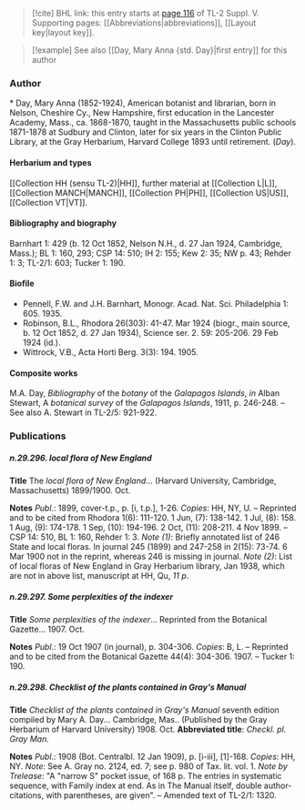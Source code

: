 > [!cite] BHL link: this entry starts at [page 116](https://www.biodiversitylibrary.org/item/103833#page/128/mode/1up) of TL-2 Suppl. V.
> Supporting pages: [[Abbreviations|abbreviations]], [[Layout key|layout key]].

> [!example] See also [[Day, Mary Anna {std. Day}|first entry]] for this author

### Author

\* Day, Mary Anna (1852-1924), American botanist and librarian, born in Nelson, Cheshire Cy., New Hampshire, first education in the Lancester Academy, Mass., ca. 1868-1870, taught in the Massachusetts public schools 1871-1878 at Sudbury and Clinton, later for six years in the Clinton Public Library, at the Gray Herbarium, Harvard College 1893 until retirement. (*Day*).

#### Herbarium and types

[[Collection HH (sensu TL-2)|HH]], further material at [[Collection L|L]], [[Collection MANCH|MANCH]], [[Collection PH|PH]], [[Collection US|US]], [[Collection VT|VT]].

#### Bibliography and biography

Barnhart 1: 429 (b. 12 Oct 1852, Nelson N.H., d. 27 Jan 1924, Cambridge, Mass.); BL 1: 160, 293; CSP 14: 510; IH 2: 155; Kew 2: 35; NW p. 43; Rehder 1: 3; TL-2/1: 603; Tucker 1: 190.

#### Biofile

- Pennell, F.W. and J.H. Barnhart, Monogr. Acad. Nat. Sci. Philadelphia 1: 605. 1935.
- Robinson, B.L., Rhodora 26(303): 41-47. Mar 1924 (biogr., main source, b. 12 Oct 1852, d. 27 Jan 1934), Science ser. 2. 59: 205-206. 29 Feb 1924 (id.).
- Wittrock, V.B., Acta Horti Berg. 3(3): 194. 1905.

#### Composite works

M.A. Day, *Bibliography* of the *botany* of the *Galapagos Islands*, *in* Alban Stewart, A *botanical survey* of the *Galapagos Islands*, 1911, p. 246-248. – See also A. Stewart in TL-2/5: 921-922.

### Publications

##### n.29.296. local flora of New England

**Title**
The *local flora of New England*... (Harvard University, Cambridge, Massachusetts) 1899/1900. Oct.

**Notes**
*Publ*.: 1899, cover-t.p., p. \[i, t.p.\], 1-26. *Copies*: HH, NY, U. – Reprinted and to be cited from Rhodora 1(6): 111-120. 1 Jun, (7): 138-142. 1 Jul, (8): 158. 1 Aug, (9): 174-178. 1 Sep, (10): 194-196. 2 Oct, (11): 208-211. 4 Nov 1899. – CSP 14: 510, BL 1: 160, Rehder 1: 3.
*Note (1)*: Briefly annotated list of 246 State and local floras. In journal 245 (1899) and 247-258 in 2(15): 73-74. 6 Mar 1900 not in the reprint, whereas 246 is missing in journal.
*Note (2)*: List of local floras of New England in Gray Herbarium library, Jan 1938, which are not in above list, manuscript at HH, Qu, *11 p*.

##### n.29.297. Some perplexities of the indexer

**Title**
*Some perplexities of the indexer*... Reprinted from the Botanical Gazette... 1907. Oct.

**Notes**
*Publ*.: 19 Oct 1907 (in journal), p. 304-306. *Copies*: B, L. – Reprinted and to be cited from the Botanical Gazette 44(4): 304-306. 1907. – Tucker 1: 190.

##### n.29.298. Checklist of the plants contained in Gray's Manual

**Title**
*Checklist of the plants contained in Gray's Manual* seventh edition compiled by Mary A. Day... Cambridge, Mas.. (Published by the Gray Herbarium of Harvard University) 1908. Oct.
**Abbreviated title**: *Checkl. pl. Gray Man.*

**Notes**
*Publ*.: 1908 (Bot. Centralbl. 12 Jan 1909), p. \[i-iii\], \[1\]-168. *Copies*: HH, NY.
*Note*: See A. Gray no. 2124, ed. 7; see p. 980 of Tax. lit. vol. 1.
*Note by Trelease*: "A "narrow S" pocket issue, of 168 p. The entries in systematic sequence, with Family index at end. As in The Manual itself, double author-citations, with parentheses, are given". – Amended text of TL-2/1: 1320.

